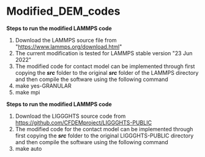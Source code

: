 # Modified_DEM_codes

**Steps to run the modified LAMMPS code**
1. Download the LAMMPS source file from "https://www.lammps.org/download.html"
2. The current modification is tested for LAMMPS stable version "23 Jun 2022"
3. The modified code for contact model can be implemented through first copying the ***src*** folder to the original ***src*** folder of the LAMMPS directory and then compile the software using the following command 
4. make yes-GRANULAR
5. make mpi

**Steps to run the modified LAMMPS code**
1. Download the LIGGGHTS source code from https://github.com/CFDEMproject/LIGGGHTS-PUBLIC
2. The modified code for the contact model can be implemented through first copying the ***src*** folder to the original LIGGGHTS-PUBLIC directory and then compile the software using the following command
3. make auto
